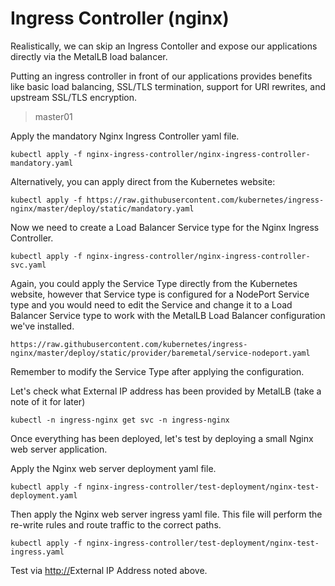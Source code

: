 # Ingress Controller (nginx)

Realistically, we can skip an Ingress Contoller and expose our applications directly via the MetalLB load balancer.

Putting an ingress controller in front of our applications provides benefits like basic load balancing, SSL/TLS termination, support for URI rewrites, and upstream SSL/TLS encryption.

> master01

Apply the mandatory Nginx Ingress Controller yaml file.

```shell
kubectl apply -f nginx-ingress-controller/nginx-ingress-controller-mandatory.yaml
```

Alternatively, you can apply direct from the Kubernetes website:

```shell
kubectl apply -f https://raw.githubusercontent.com/kubernetes/ingress-nginx/master/deploy/static/mandatory.yaml
```

Now we need to create a Load Balancer Service type for the Nginx Ingress Controller.

```shell
kubectl apply -f nginx-ingress-controller/nginx-ingress-controller-svc.yaml
```

Again, you could apply the Service Type directly from the Kubernetes website, however that Service type is configured for a NodePort Service type and you would need to edit the Service and change it to a Load Balancer Service type to work with the MetalLB Load Balancer configuration we've installed.

```shell
https://raw.githubusercontent.com/kubernetes/ingress-nginx/master/deploy/static/provider/baremetal/service-nodeport.yaml
```

Remember to modify the Service Type after applying the configuration.

Let's check what External IP address has been provided by MetalLB (take a note of it for later)

```shell
kubectl -n ingress-nginx get svc -n ingress-nginx
```

Once everything has been deployed, let's test by deploying a small Nginx web server application.

Apply the Nginx web server deployment yaml file.

```shell
kubectl apply -f nginx-ingress-controller/test-deployment/nginx-test-deployment.yaml
```

Then apply the Nginx web server ingress yaml file. This file will perform the re-write rules and route traffic to the correct paths.

```shell
kubectl apply -f nginx-ingress-controller/test-deployment/nginx-test-ingress.yaml
```

Test via <http://>External IP Address noted above.
